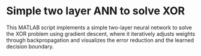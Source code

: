 # Simple two layer ANN to solve XOR
 This MATLAB script implements a simple two-layer neural network to solve the XOR problem using gradient descent, where it iteratively adjusts weights through backpropagation and visualizes the error reduction and the learned decision boundary.
